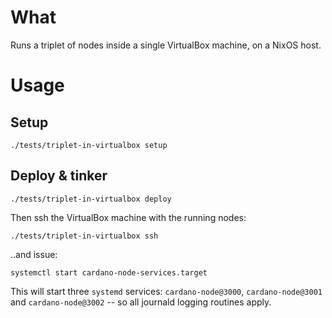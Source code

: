 # What

Runs a triplet of nodes inside a single VirtualBox machine, on a NixOS host.

# Usage
## Setup

    ./tests/triplet-in-virtualbox setup

## Deploy & tinker

    ./tests/triplet-in-virtualbox deploy

Then ssh the VirtualBox machine with the running nodes:

    ./tests/triplet-in-virtualbox ssh

..and issue:

    systemctl start cardano-node-services.target

This will start three `systemd` services: `cardano-node@3000`,  `cardano-node@3001` and `cardano-node@3002` -- so all journald logging routines apply.
